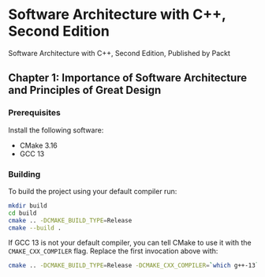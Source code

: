 # Software Architecture with C++, Second Edition

Software Architecture with C++, Second Edition, Published by Packt

## Chapter 1: Importance of Software Architecture and Principles of Great Design

### Prerequisites

Install the following software:
- CMake 3.16
- GCC 13

### Building

To build the project using your default compiler run:

```bash
mkdir build
cd build
cmake .. -DCMAKE_BUILD_TYPE=Release
cmake --build .
```

If GCC 13 is not your default compiler, you can tell CMake to use it with the `CMAKE_CXX_COMPILER` flag.
Replace the first invocation above with:

```bash
cmake .. -DCMAKE_BUILD_TYPE=Release -DCMAKE_CXX_COMPILER=`which g++-13`
```
